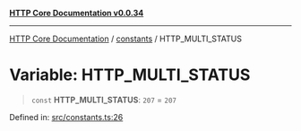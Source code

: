 [**HTTP Core Documentation v0.0.34**](../../README.md)

***

[HTTP Core Documentation](../../modules.md) / [constants](../README.md) / HTTP\_MULTI\_STATUS

# Variable: HTTP\_MULTI\_STATUS

> `const` **HTTP\_MULTI\_STATUS**: `207` = `207`

Defined in: [src/constants.ts:26](https://github.com/stonemjs/http-core/blob/424f80742be298e137f118c0e2e80266a8a78f3c/src/constants.ts#L26)

